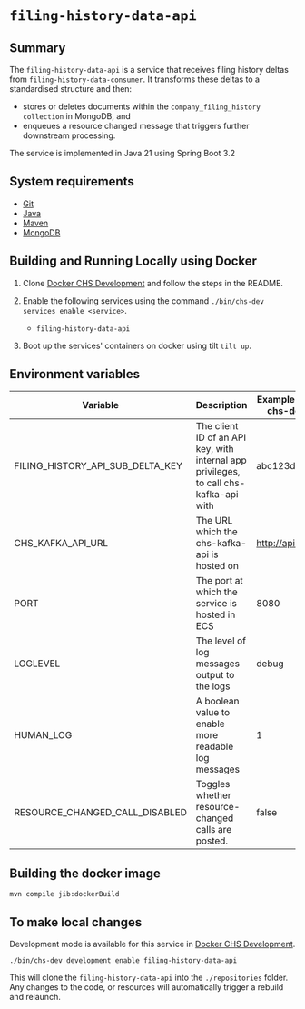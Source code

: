 # `filing-history-data-api`

## Summary

The `filing-history-data-api` is a service that receives filing history deltas from
`filing-history-data-consumer`. It transforms these deltas to a standardised structure and then:

* stores or deletes documents within the `company_filing_history collection` in MongoDB, and
* enqueues a resource changed message that triggers further downstream processing.

The service is implemented in Java 21 using Spring Boot 3.2

## System requirements

* [Git](https://git-scm.com/downloads)
* [Java](http://www.oracle.com/technetwork/java/javase/downloads)
* [Maven](https://maven.apache.org/download.cgi)
* [MongoDB](https://www.mongodb.com/)

## Building and Running Locally using Docker

1. Clone [Docker CHS Development](https://github.com/companieshouse/docker-chs-development) and
   follow the steps in the
   README.
2. Enable the following services using the command `./bin/chs-dev services enable <service>`.
    * `filing-history-data-api`

3. Boot up the services' containers on docker using tilt `tilt up`.

## Environment variables

| Variable                         | Description                                                                           | Example (from docker-chs-development) |
|----------------------------------|---------------------------------------------------------------------------------------|---------------------------------------|
| FILING_HISTORY_API_SUB_DELTA_KEY | The client ID of an API key, with internal app privileges, to call chs-kafka-api with | abc123def456ghi789                    |
| CHS_KAFKA_API_URL                | The URL which the chs-kafka-api is hosted on                                          | http://api.chs.local:4001             |
| PORT                             | The port at which the service is hosted in ECS                                        | 8080                                  |
| LOGLEVEL                         | The level of log messages output to the logs                                          | debug                                 |
| HUMAN_LOG                        | A boolean value to enable more readable log messages                                  | 1                                     |
| RESOURCE_CHANGED_CALL_DISABLED   | Toggles whether resource-changed calls are posted.                                    | false                                 | 

## Building the docker image

    mvn compile jib:dockerBuild

## To make local changes

Development mode is available for this service
in [Docker CHS Development](https://github.com/companieshouse/docker-chs-development).

    ./bin/chs-dev development enable filing-history-data-api

This will clone the `filing-history-data-api` into the `./repositories` folder. Any changes to the
code, or resources will automatically trigger a rebuild and relaunch.
